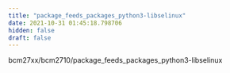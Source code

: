 ```yaml
---
title: "package_feeds_packages_python3-libselinux"
date: 2021-10-31 01:45:18.798706
hidden: false
draft: false
---
```


bcm27xx/bcm2710/package_feeds_packages_python3-libselinux

